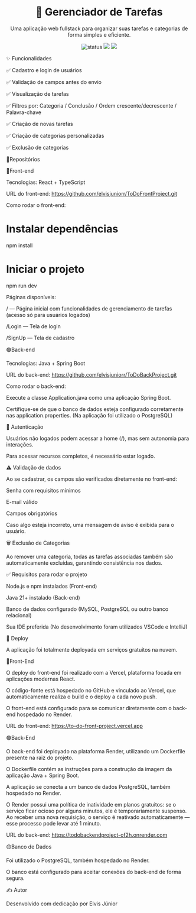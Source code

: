 <h1 align="center">📝 Gerenciador de Tarefas</h1> <p align="center"> Uma aplicação web fullstack para organizar suas tarefas e categorias de forma simples e eficiente. </p> <p align="center"> <img src="https://img.shields.io/badge/Status-Em%20desenvolvimento-yellow" alt="status"> <img src="https://img.shields.io/badge/Front--end-React%2FTypeScript-blue"> <img src="https://img.shields.io/badge/Back--end-Java%2FSpring%20Boot-green"> </p>

✨ Funcionalidades

✅ Cadastro e login de usuários

✅ Validação de campos antes do envio

✅ Visualização de tarefas

✅ Filtros por: Categoria / Conclusão / Ordem crescente/decrescente / Palavra-chave

✅ Criação de novas tarefas

✅ Criação de categorias personalizadas

✅ Exclusão de categorias



📁Repositórios

🔵Front-end

Tecnologias: React + TypeScript

URL do front-end: https://github.com/elvisjuniorr/ToDoFrontProject.git

Como rodar o front-end:

# Instalar dependências
npm install

# Iniciar o projeto
npm run dev

Páginas disponíveis:

/ — Página inicial com funcionalidades de gerenciamento de tarefas (acesso só para usuários logados)

/Login — Tela de login

/SignUp — Tela de cadastro 

🟢Back-end

Tecnologias: Java + Spring Boot

URL do back-end: https://github.com/elvisjuniorr/ToDoBackProject.git

Como rodar o back-end:

Execute a classe Application.java como uma aplicação Spring Boot.

Certifique-se de que o banco de dados esteja configurado corretamente nas application.properties. (Na aplicação foi utilizado o PostgreSQL)

🔐 Autenticação

Usuários não logados podem acessar a home (/), mas sem autonomia para interações.

Para acessar recursos completos, é necessário estar logado.

⚠️ Validação de dados

Ao se cadastrar, os campos são verificados diretamente no front-end:

Senha com requisitos mínimos

E-mail válido

Campos obrigatórios

Caso algo esteja incorreto, uma mensagem de aviso é exibida para o usuário.

🗑️ Exclusão de Categorias

Ao remover uma categoria, todas as tarefas associadas também são automaticamente excluídas, garantindo consistência nos dados.

✅ Requisitos para rodar o projeto

Node.js e npm instalados (Front-end)

Java 21+ instalado (Back-end)

Banco de dados configurado (MySQL, PostgreSQL ou outro banco relacional)

Sua IDE preferida (No desenvolvimento foram utilizados VSCode e IntelliJ)

🚀 Deploy

A aplicação foi totalmente deployada em serviços gratuitos na nuvem.

🔵Front-End

O deploy do front-end foi realizado com a Vercel, plataforma focada em aplicações modernas React.

O código-fonte está hospedado no GitHub e vinculado ao Vercel, que automaticamente realiza o build e o deploy a cada novo push.

O front-end está configurado para se comunicar diretamente com o back-end hospedado no Render.

URL do front-end: https://to-do-front-project.vercel.app

🟢Back-End

O back-end foi deployado na plataforma Render, utilizando um Dockerfile presente na raiz do projeto.

O Dockerfile contém as instruções para a construção da imagem da aplicação Java + Spring Boot.

A aplicação se conecta a um banco de dados PostgreSQL, também hospedado no Render.

O Render possui uma política de inatividade em planos gratuitos: se o serviço ficar ocioso por alguns minutos, ele é temporariamente suspenso. Ao receber uma nova requisição, o serviço é reativado automaticamente — esse processo pode levar até 1 minuto.

URL do back-end: https://todobackendproject-of2h.onrender.com

🟡Banco de Dados

Foi utilizado o PostgreSQL, também hospedado no Render.

O banco está configurado para aceitar conexões do back-end de forma segura.

✍️ Autor

Desenvolvido com dedicação por Elvis Júnior